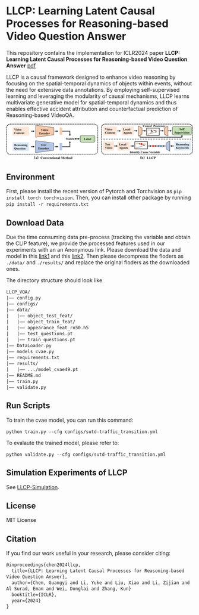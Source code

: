 # LLCP: Learning Latent Causal Processes for Reasoning-based Video Question Answer

This repository contains the implementation for ICLR2024 paper __LLCP: Learning Latent Causal Processes for Reasoning-based Video Question Answer__ [pdf](https://openreview.net/pdf?id=Cu5wJa5LGO)

LLCP is a causal framework designed to enhance video reasoning by focusing on the spatial-temporal dynamics of objects within events, without the need for extensive data annotations. By employing self-supervised learning and leveraging the modularity of causal mechanisms, LLCP learns multivariate generative model for spatial-temporal dynamics and thus enables effective accident attribution and counterfactual prediction of Reasoning-based VideoQA.

![intro](figs/teaser_iclr-1.png)

## Environment
First, please install the recent version of Pytorch and Torchvision as `pip install torch torchvision`. Then, you can install other package by running `pip install -r requirements.txt`

## Download Data
Due the time consuming data pre-process (tracking the variable and obtain the CLIP feature), we provide the processed features used in our experiments with an an Anonymous link. Please download the data and model in this [link1](https://drive.google.com/drive/folders/17TDv6CxenKlyr8W2gnmrojnGP82kwlqp?usp=share_link) and this [link2](https://drive.google.com/drive/folders/1BGBiY1_qp0ElHORLi4y0AEyh79Hnn9oN?usp=share_link). Then please decompress the floders as `./data/` and `./results/` and replace the original floders as the downloaded ones.

The directory structure should look like
```
LLCP_VQA/
|–– config.py
|–– configs/
|–– data/
|   |–– object_test_feat/
|   |–– object_train_feat/
|   |–– appearance_feat_rn50.h5
|   |–– test_questions.pt
|   |–– train_questions.pt
|–– DataLoader.py
|–– models_cvae.py
|–– requirements.txt
|–– results/
|   |–– .../model_cvae49.pt
|–– README.md
|–– train.py
|–– validate.py
```

## Run Scripts

To train the cvae model, you can run this command:
```
python train.py --cfg configs/sutd-traffic_transition.yml
```

To evalaute the trained model, please refer to:
```
python validate.py --cfg configs/sutd-traffic_transition.yml
```


## Simulation Experiments of LLCP

See [LLCP-Simulation](LLCP_simulation/).

## License
MIT License

## Citation
If you find our work useful in your research, please consider citing:
```
@inproceedings{chen2024llcp,
  title={LLCP: Learning Latent Causal Processes for Reasoning-based Video Question Answer},
  author={Chen, Guangyi and Li, Yuke and Liu, Xiao and Li, Zijian and Al Surad, Eman and Wei, Donglai and Zhang, Kun}
  booktitle={ICLR},
  year={2024}
}
```





